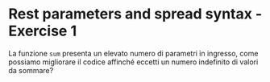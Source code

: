 # Rest parameters and spread syntax - Exercise 1
La funzione `sum` presenta un elevato numero di parametri in ingresso, come possiamo migliorare il codice affinché eccetti un numero indefinito di valori da sommare?